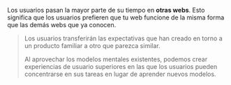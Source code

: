 Los usuarios pasan la mayor parte de su tiempo en **otras webs**. Esto significa que los usuarios prefieren que tu web funcione de la misma forma que las demás webs que ya conocen.

>Los usuarios transferirán las expectativas que han creado en torno a un producto familiar a otro que parezca similar. 
>
>Al aprovechar los modelos mentales existentes, podemos crear experiencias de usuario superiores en las que los usuarios pueden concentrarse en sus tareas en lugar de aprender nuevos modelos.